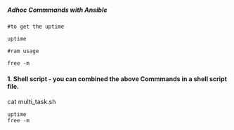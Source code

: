 ##### Adhoc Commmands with Ansible

```
#to get the uptime

uptime

#ram usage

free -m

```
#### 1. Shell script - you can combined the above Commmands in a shell script file.

cat multi_task.sh
```
uptime
free -m

```
